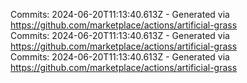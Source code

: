 Commits: 2024-06-20T11:13:40.613Z - Generated via https://github.com/marketplace/actions/artificial-grass
<br>
Commits: 2024-06-20T11:13:40.613Z - Generated via https://github.com/marketplace/actions/artificial-grass
<br>
Commits: 2024-06-20T11:13:40.613Z - Generated via https://github.com/marketplace/actions/artificial-grass
<br>
